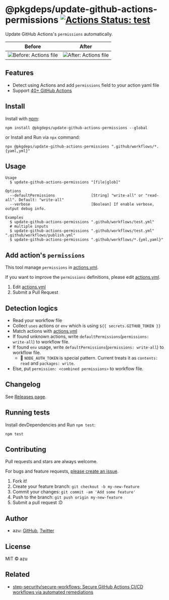 # @pkgdeps/update-github-actions-permissions [![Actions Status: test](https://github.com/pkgdeps/update-github-actions-permissions/workflows/test/badge.svg)](https://github.com/pkgdeps/update-github-actions-permissions/actions?query=workflow%3A"test")

Update GitHub Actions&#39;s `permissions` automatically.


Before            |  After
:-------------------------:|:-------------------------:
![Before: Actions file](docs/img/before.png)  | ![After: Actions file](docs/img/after.png)


## Features

- Detect using Actions and add `permissions` field to your action yaml file
- Support [40+ GitHub Actions](./actions.yml)

## Install

Install with [npm](https://www.npmjs.com/):

    npm install @pkgdeps/update-github-actions-permissions --global

or Install and Run via `npx` command:

    npx @pkgdeps/update-github-actions-permissions ".github/workflows/*.{yaml,yml}"

## Usage

    Usage
      $ update-github-actions-permissions "[file|glob]"
 
    Options
      --defaultPermissions                [String] "write-all" or "read-all". Default: "write-all"
      --verbose                           [Boolean] If enable verbose, output debug info.
 
    Examples
      $ update-github-actions-permissions ".github/workflows/test.yml"
      # multiple inputs
      $ update-github-actions-permissions ".github/workflows/test.yml" ".github/workflows/publish.yml" 
      $ update-github-actions-permissions ".github/workflows/*.{yml,yaml}"

## Add action's `permissions`

This tool manage `permissions` in [actions.yml](./actions.yml).

If you want to improve the `permissions` definitions, please edit [actions.yml](./actions.yml).

1. Edit [actions.yml](./actions.yml)
2. Submit a Pull Request

## Detection logics

- Read your workflow file
- Collect `uses` actions or `env` which is using `${{ secrets.GITHUB_TOKEN }}`
- Match actions with [actions.yml](./actions.yml)
- If found unknown actions, write `defaultPermissions`(`permissions: write-all`) to workflow file.
- If found `env` usage, write `defaultPermissions`(`permissions: write-all`) to workflow file.
  - :memo: `NODE_AUTH_TOKEN` is special pattern. Current treats it as `contents: read` and `packages: write`.  
- Else, put `permission: <combined permissions>` to workflow file.

## Changelog

See [Releases page](https://github.com/pkgdeps/update-github-actions-permissions/releases).

## Running tests

Install devDependencies and Run `npm test`:

    npm test

## Contributing

Pull requests and stars are always welcome.

For bugs and feature requests, [please create an issue](https://github.com/pkgdeps/update-github-actions-permissions/issues).

1. Fork it!
2. Create your feature branch: `git checkout -b my-new-feature`
3. Commit your changes: `git commit -am 'Add some feature'`
4. Push to the branch: `git push origin my-new-feature`
5. Submit a pull request :D

## Author

- azu: [GitHub](https://github.com/azu), [Twitter](https://twitter.com/azu_re)

## License

MIT © azu

## Related 

- [step-security/secure-workflows: Secure GitHub Actions CI/CD workflows via automated remediations](https://github.com/step-security/secure-workflows)
